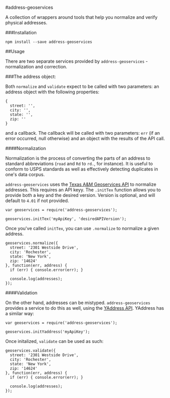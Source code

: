 #address-geoservices

A collection of wrappers around tools that help you normalize and verify physical addresses.

###Installation

    npm install --save address-geoservices

##Usage

There are two separate services provided by `address-geoservices` - normalization and correction.

###The address object:

Both `normalize` and `validate` expect to be called with two parameters: an address object with the following properties:

    {
      street: '',
      city: '',
      state: '',
      zip: ''
    }
    
and a callback.  The callback will be called with two parameters: `err` (if an error occurred, null otherwise) and an object with the results of the API call.

####Normalization

Normalization is the process of converting the parts of an address to standard abbreviations (`road` and `Rd` to `rd.`, for instance).  It is useful to conform to USPS standards as well as effectively detecting duplicates in one's data corpus.

`address-geoservices` uses the [Texas A&M Geoservices API](http://geoservices.tamu.edu/) to normalize addresses.  This requires an API keyy.  The `.initTex` function allows you to provide both a key and the desired version.  Version is optional, and will default to `4.01` if not provided.

    var geoservices = require('address-geoservices');

    geoservices.initTex('myApiKey', 'desiredAPIVersion');

Once you've called `initTex`, you can use `.normalize` to normalize a given address.

    geoservices.normalize({
      street: '2301 Westside Drive',
      city: 'Rochester',
      state: 'New York',
      zip: '14624'
    }, function(err, address) {
      if (err) { console.error(err); }

      console.log(addresses);
    });

####Validation

On the other hand, addresses can be mistyped.  `address-geoservices` provides a service to do this as well, using the [YAddress API](http://www.yurisw.com/YAddress.aspx).  YAddress has a similar way:

    var geoservices = require('address-geoservices');

    geoservices.initYaddress('myApiKey');

Once initalized, `validate` can be used as such: 

    geoservices.validate({
      street: '2301 Westside Drive',
      city: 'Rochester',
      state: 'New York',
      zip: '14624'
    }, function(err, address) {
      if (err) { console.error(err); }

      console.log(addresses);
    });